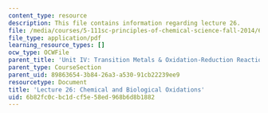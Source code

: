```yaml
---
content_type: resource
description: This file contains information regarding lecture 26.
file: /media/courses/5-111sc-principles-of-chemical-science-fall-2014/6b82fc0cbc1dcf5e58ed968b6d8b1882_MIT5_111F14_Lecture26.pdf
file_type: application/pdf
learning_resource_types: []
ocw_type: OCWFile
parent_title: 'Unit IV: Transition Metals & Oxidation-Reduction Reactions'
parent_type: CourseSection
parent_uid: 89863654-3b84-26a3-a530-91cb22239ee9
resourcetype: Document
title: 'Lecture 26: Chemical and Biological Oxidations'
uid: 6b82fc0c-bc1d-cf5e-58ed-968b6d8b1882
---
```

